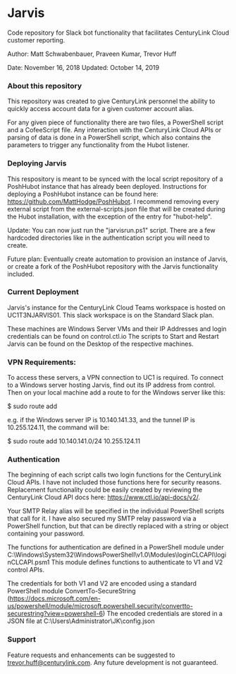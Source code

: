 # Jarvis

Code repository for Slack bot functionality that facilitates CenturyLink Cloud customer reporting.

Author: Matt Schwabenbauer, Praveen Kumar, Trevor Huff

Date: November 16, 2018
Updated: October 14, 2019

### About this repository

This repository was created to give CenturyLink personnel the ability to quickly access account data for a given customer account alias.

For any given piece of functionality there are two files, a PowerShell script and a CofeeScript file. Any interaction with the CenturyLink Cloud APIs or parsing of data is done in a PowerShell script, which also contains the parameters to trigger any functionality from the Hubot listener.

### Deploying Jarvis

This respository is meant to be synced with the local script repository of a PoshHubot instance that has already been deployed. Instructions for deploying a PoshHubot instance can be found here: https://github.com/MattHodge/PoshHubot. I recommend removing every external script from the external-scripts.json file that will be created during the Hubot installation, with the exception of the entry for "hubot-help".

Update: You can now just run the "jarvisrun.ps1" script. There are a few hardcoded directories like in the authentication script you will need to create.

Future plan: Eventually create automation to provision an instance of Jarvis, or create a fork of the PoshHubot repository with the Jarvis functionality included.

### Current Deployment

Jarvis's instance for the CenturyLink Cloud Teams workspace is hosted on UC1T3NJARVIS01. This slack workspace is on the Standard Slack plan.

These machines are Windows Server VMs and their IP Addresses and login credentials can be found on control.ctl.io
The scripts to Start and Restart Jarvis can be found on the Desktop of the respective machines. 

### VPN Requirements:

To access these servers, a VPN connection to UC1 is required. To connect to a Windows server hosting Jarvis, find out its IP address from control.
Then on your local machine add a route to for the Windows server like this:

$ sudo route add <subnet-windows-machine> <tunnel IP>

e.g. if the Windows server IP is 10.140.141.33, and the tunnel IP is 10.255.124.11, the command will be:

$ sudo route add 10.140.141.0/24 10.255.124.11


### Authentication

The beginning of each script calls two login functions for the CenturyLink Cloud APIs. I have not included those functions here for security reasons. Replacement functionality could be easily created by reviewing the CenturyLink Cloud API docs here: https://www.ctl.io/api-docs/v2/.

Your SMTP Relay alias will be specified in the individual PowerShell scripts that call for it. I have also secured my SMTP relay password via a PowerShell function, but that can be directly replaced with a string or object containing your password.

The functions for authentication are defined in a PowerShell module under C:\Windows\System32\WindowsPowerShell\v1.0\Modules\loginCLCAPI\loginCLCAPI.psm1
This module defines functions to authenticate to V1 and V2 control APIs.

The credentials for both V1 and V2 are encoded using a standard PowerShell module ConvertTo-SecureString (https://docs.microsoft.com/en-us/powershell/module/microsoft.powershell.security/convertto-securestring?view=powershell-6)
The encoded credentials are stored in a JSON file at C:\Users\Administrator\JK\config.json


### Support

Feature requests and enhancements can be suggested to trevor.huff@centurylink.com. Any future development is not guaranteed.
